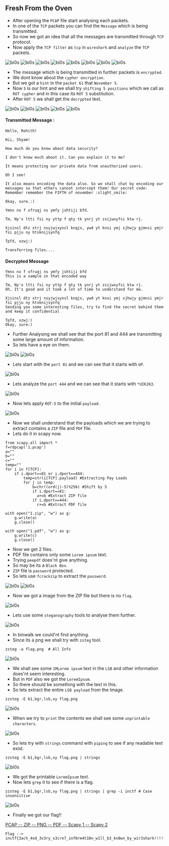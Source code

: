 ## Fresh From the Oven

- After opening the `PCAP` file start analysing each packets.
- In one of the `TCP` packets you can find the `Message` which is being transmitted.
- So now we got an idea that all the messages are transmitted through `TCP` protocol.
- Now apply the `TCP filter` as `tcp` in `wireshark` and `analyze` the `TCP` packets.

![bi0s](https://github.com/a3X3k/Forensics/blob/main/Fresh%20From%20the%20Oven/Assets/1.png?raw=true)
![bi0s](https://github.com/a3X3k/Forensics/blob/main/Fresh%20From%20the%20Oven/Assets/2.png?raw=true)
![bi0s](https://github.com/a3X3k/Forensics/blob/main/Fresh%20From%20the%20Oven/Assets/3.png?raw=true)
![bi0s](https://github.com/a3X3k/Forensics/blob/main/Fresh%20From%20the%20Oven/Assets/4.png?raw=true)
![bi0s](https://github.com/a3X3k/Forensics/blob/main/Fresh%20From%20the%20Oven/Assets/5.png?raw=true)
![bi0s](https://github.com/a3X3k/Forensics/blob/main/Fresh%20From%20the%20Oven/Assets/6.png?raw=true)
![bi0s](https://github.com/a3X3k/Forensics/blob/main/Fresh%20From%20the%20Oven/Assets/7.png?raw=true)
![bi0s](https://github.com/a3X3k/Forensics/blob/main/Fresh%20From%20the%20Oven/Assets/8.png?raw=true)

- The message which is being transmitted in further packets is `encrypted`. 
- We dont know about the `cypher encryption`.
- But we got a `hint` in the `packet 61` that `November 5`.
- Now `5` is our hint and we shall try `shifting 5 positions` which we call as `ROT cypher` and in this case its `ROT 5` substitution.
- After `ROT 5` we shall get the `decrypted` text.

![bi0s](https://github.com/a3X3k/Forensics/blob/main/Fresh%20From%20the%20Oven/Assets/9.png?raw=true)
![bi0s](https://github.com/a3X3k/Forensics/blob/main/Fresh%20From%20the%20Oven/Assets/10.png?raw=true)
![bi0s](https://github.com/a3X3k/Forensics/blob/main/Fresh%20From%20the%20Oven/Assets/11.png?raw=true)
![bi0s](https://github.com/a3X3k/Forensics/blob/main/Fresh%20From%20the%20Oven/Assets/12.png?raw=true)
![bi0s](https://github.com/a3X3k/Forensics/blob/main/Fresh%20From%20the%20Oven/Assets/13.png?raw=true)

#### Transmitted Message :
```
Hello, Rohith!

Hii, Shyam!

How much do you know about data security?

I don't know much about it. Can you explain it to me?

It means protecting our private data from unauthorized users.

Oh I see!

It also means encoding the data also. So we shall chat by encoding our messages so that others cannot intercept them! Our secret code: Remember remember the FIFTH of november :slight_smile:

Okay, sure.:)

Ymnx nx f xfruqj ns ymfy jshtiji bfd.

Tm, Ny'x ltti fsi ny yttp f qty tk ynrj yt zsijwxyfsi ktw rj.

Xjsinsl dtz xtrj nsyjwjxynsl knqjx, ywd yt knsi ymj xjhwjy gjmnsi ymjr fsi pjju ny htsknijsynfq

Tpfd, xzwj:)

Transferring files....
```

#### Decrypted Message

```
Ymnx nx f xfruqj ns ymfy jshtiji bfd
This is a sample in that encoded way

Tm, Ny'x ltti fsi ny yttp f qty tk ynrj yt zsijwxyfsi ktw rj.
Oh, It's good and it took a lot of time to understand for me.

Xjsinsl dtz xtrj nsyjwjxynsl knqjx, ywd yt knsi ymj xjhwjy gjmnsi ymjr fsi pjju ny htsknijsynfq
Sending you some interesting files, try to find the secret behind them and keep it confidential

Tpfd, xzwj:)
Okay, sure:)
```

- Further Analysing we shall see that the port 81 and 444 are transmitting some large amount of information.
-  So lets have a eye on them.

![bi0s](https://github.com/a3X3k/Forensics/blob/main/Fresh%20From%20the%20Oven/Assets/22.png?raw=true)
![bi0s](https://github.com/a3X3k/Forensics/blob/main/Fresh%20From%20the%20Oven/Assets/23.png?raw=true)

- Lets start with the `port 81` and we can see that it starts with `UP`.

![bi0s](https://github.com/a3X3k/Forensics/blob/main/Fresh%20From%20the%20Oven/Assets/24.png?raw=true)

- Lets analyze the `port 444` and we can see that it starts with `*UIK263`.

![bi0s](https://github.com/a3X3k/Forensics/blob/main/Fresh%20From%20the%20Oven/Assets/25.png?raw=true)

- Now lets apply `ROT-5` to the initial `payload`.

![bi0s](https://github.com/a3X3k/Forensics/blob/main/Fresh%20From%20the%20Oven/Assets/26.png?raw=true)

- Now we shall understand that the payloads which we are trying to extract contains a `ZIP` file and `PDF` file.
- Lets do it in scapy now.

```
from scapy.all import *
f=rdpcap('1.pcap')
a=""
b=""
c=""
temp=""
for i in f[TCP]:
    if i.dport==81 or i.dport==444:
        temp=str(i[TCP].payload) #Extracting Pay Loads
        for j in temp:
            b=chr((ord(j)-5)%256) #Shift by 5
            if i.dport==81:
              a+=b #Extract ZIP file
            if i.dport==444:
              c+=b #Extract PDF file
    
with open("1.zip", "w") as g:
    g.write(a)
    g.close()

with open("1.pdf", "w") as g:
    g.write(c)
    g.close()
```

- Now we get 2 files.
- PDF file contains only some `Lorem ipsum` text.
- Trying `peepdf` does'nt give anything.
- So may be its a `Black Box`.
- `ZIP` file is `password` protected.
- So lets use `fcrackzip` to extract the `password`.

![bi0s](https://github.com/a3X3k/Forensics/blob/main/Fresh%20From%20the%20Oven/Assets/14.png?raw=true)
![bi0s](https://github.com/a3X3k/Forensics/blob/main/Fresh%20From%20the%20Oven/Assets/15.png?raw=true)

- Now we got a image from the ZIP file but there is no `flag`.

![bi0s](https://github.com/a3X3k/Forensics/blob/main/Fresh%20From%20the%20Oven/Assets/flag.png?raw=true)

- Lets use some `steganography` tools to analyse them further. 

![bi0s](https://github.com/a3X3k/Forensics/blob/main/Fresh%20From%20the%20Oven/Assets/16.png?raw=true)

- In binwalk we could'nt find anything.
- Since its a png we shall try with `zsteg` tool.

```
zsteg -a flag.png  # All Info
```

![bi0s](https://github.com/a3X3k/Forensics/blob/main/Fresh%20From%20the%20Oven/Assets/17.png?raw=true)

- We shall see some `1MLorem ipsum` text in the `LSB` and other information does'nt seem interesting.
- But in `PDF` also we got the `LoremIpsum`.
- So there should be something with the text in this.
- So lets extract the entire `LSB payload` from the Image.

```
zzsteg -E b1,bgr,lsb,xy flag.png
```

![bi0s](https://github.com/a3X3k/Forensics/blob/main/Fresh%20From%20the%20Oven/Assets/18.png?raw=true)

- When we try to `print` the contents we shall see some `unprintable characters`.

![bi0s](https://github.com/a3X3k/Forensics/blob/main/Fresh%20From%20the%20Oven/Assets/19.png?raw=true)

- So lets try with `strings` command with `piping` to see if any readable text exist.

```
zzsteg -E b1,bgr,lsb,xy flag.png | strings
```

![bi0s](https://github.com/a3X3k/Forensics/blob/main/Fresh%20From%20the%20Oven/Assets/20.png?raw=true)

- We got the printable `LoremIpsum` text.
- Now lets `grep` it to see if there is a flag.

```
zzsteg -E b1,bgr,lsb,xy flag.png | strings | grep -i inctf # Case insensitive
```

![bi0s](https://github.com/a3X3k/Forensics/blob/main/Fresh%20From%20the%20Oven/Assets/21.png?raw=true)

- Finally we got our flag!!

[PCAP -- ](https://github.com/a3X3k/Forensics/blob/main/Fresh%20From%20the%20Oven/Assets/1.pcap)
[ZIP -- ](https://github.com/a3X3k/Forensics/blob/main/Fresh%20From%20the%20Oven/Assets/1.zip)
[PNG -- ](https://github.com/a3X3k/Forensics/blob/main/Fresh%20From%20the%20Oven/Assets/flag.png)
[PDF -- ](https://github.com/a3X3k/Forensics/blob/main/Fresh%20From%20the%20Oven/Assets/1.pdf)
[Scapy 1 -- ](https://github.com/a3X3k/Forensics/blob/main/Fresh%20From%20the%20Oven/Assets/1.py)
[Scapy 2](https://github.com/a3X3k/Forensics/blob/main/Fresh%20From%20the%20Oven/Assets/2.py)

```
Flag --> inctf{3ach_4nd_3v3ry_s3cre7_inf0rm4t10n_w1ll_b3_kn0wn_by_wir3shark!!!!!_:)}
```
